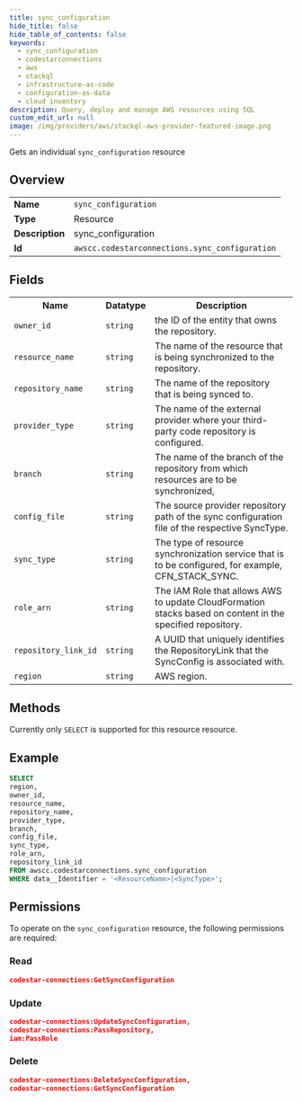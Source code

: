 ```yaml
---
title: sync_configuration
hide_title: false
hide_table_of_contents: false
keywords:
  - sync_configuration
  - codestarconnections
  - aws
  - stackql
  - infrastructure-as-code
  - configuration-as-data
  - cloud inventory
description: Query, deploy and manage AWS resources using SQL
custom_edit_url: null
image: /img/providers/aws/stackql-aws-provider-featured-image.png
---
```

Gets an individual <code>sync_configuration</code> resource

## Overview
<table><tbody>
<tr><td><b>Name</b></td><td><code>sync_configuration</code></td></tr>
<tr><td><b>Type</b></td><td>Resource</td></tr>
<tr><td><b>Description</b></td><td>sync_configuration</td></tr>
<tr><td><b>Id</b></td><td><code>awscc.codestarconnections.sync_configuration</code></td></tr>
</tbody></table>

## Fields
<table><tbody>
<tr><th>Name</th><th>Datatype</th><th>Description</th></tr>
<tr><td><code>owner_id</code></td><td><code>string</code></td><td>the ID of the entity that owns the repository.</td></tr>
<tr><td><code>resource_name</code></td><td><code>string</code></td><td>The name of the resource that is being synchronized to the repository.</td></tr>
<tr><td><code>repository_name</code></td><td><code>string</code></td><td>The name of the repository that is being synced to.</td></tr>
<tr><td><code>provider_type</code></td><td><code>string</code></td><td>The name of the external provider where your third-party code repository is configured.</td></tr>
<tr><td><code>branch</code></td><td><code>string</code></td><td>The name of the branch of the repository from which resources are to be synchronized,</td></tr>
<tr><td><code>config_file</code></td><td><code>string</code></td><td>The source provider repository path of the sync configuration file of the respective SyncType.</td></tr>
<tr><td><code>sync_type</code></td><td><code>string</code></td><td>The type of resource synchronization service that is to be configured, for example, CFN_STACK_SYNC.</td></tr>
<tr><td><code>role_arn</code></td><td><code>string</code></td><td>The IAM Role that allows AWS to update CloudFormation stacks based on content in the specified repository.</td></tr>
<tr><td><code>repository_link_id</code></td><td><code>string</code></td><td>A UUID that uniquely identifies the RepositoryLink that the SyncConfig is associated with.</td></tr>
<tr><td><code>region</code></td><td><code>string</code></td><td>AWS region.</td></tr>

</tbody></table>

## Methods
Currently only <code>SELECT</code> is supported for this resource resource.

## Example
```sql
SELECT
region,
owner_id,
resource_name,
repository_name,
provider_type,
branch,
config_file,
sync_type,
role_arn,
repository_link_id
FROM awscc.codestarconnections.sync_configuration
WHERE data__Identifier = '<ResourceName>|<SyncType>';
```

## Permissions

To operate on the <code>sync_configuration</code> resource, the following permissions are required:

### Read
```json
codestar-connections:GetSyncConfiguration
```

### Update
```json
codestar-connections:UpdateSyncConfiguration,
codestar-connections:PassRepository,
iam:PassRole
```

### Delete
```json
codestar-connections:DeleteSyncConfiguration,
codestar-connections:GetSyncConfiguration
```

